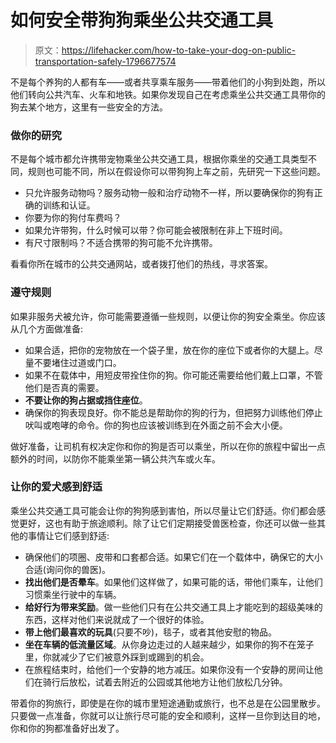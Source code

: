 # 如何安全带狗狗乘坐公共交通工具

> 原文：<https://lifehacker.com/how-to-take-your-dog-on-public-transportation-safely-1796677574>

不是每个养狗的人都有车——或者共享乘车服务——带着他们的小狗到处跑，所以他们转向公共汽车、火车和地铁。如果你发现自己在考虑乘坐公共交通工具带你的狗去某个地方，这里有一些安全的方法。



### **做你的研究**

不是每个城市都允许携带宠物乘坐公共交通工具，根据你乘坐的交通工具类型不同，规则也可能不同，所以在假设你可以带狗狗上车之前，先研究一下这些问题。

*   只允许服务动物吗？服务动物一般和治疗动物不一样，所以要确保你的狗有正确的训练和认证。
*   你要为你的狗付车费吗？
*   如果允许带狗，什么时候可以带？你可能会被限制在非上下班时间。
*   有尺寸限制吗？不适合携带的狗可能不允许携带。

看看你所在城市的公共交通网站，或者拨打他们的热线，寻求答案。

### **遵守规则**

如果非服务犬被允许，你可能需要遵循一些规则，以便让你的狗安全乘坐。你应该从几个方面做准备:

*   如果合适，把你的宠物放在一个袋子里，放在你的座位下或者你的大腿上。尽量不要堵住过道或门口。
*   如果不在载体中，用短皮带拴住你的狗。你可能还需要给他们戴上口罩，不管他们是否真的需要。
*   **不要让你的狗占据或挡住座位**。
*   确保你的狗表现良好。你不能总是帮助你的狗的行为，但把努力训练他们停止吠叫或咆哮的命令。你的狗也应该被训练到在外面之前不会大小便。

做好准备，让司机有权决定你和你的狗是否可以乘坐，所以在你的旅程中留出一点额外的时间，以防你不能乘坐第一辆公共汽车或火车。

### **让你的爱犬感到舒适**

乘坐公共交通工具可能会让你的狗狗感到害怕，所以尽量让它们舒适。你们都会感觉更好，这也有助于旅途顺利。除了让它们定期接受兽医检查，你还可以做一些其他的事情让它们感到舒适:

*   确保他们的项圈、皮带和口套都合适。如果它们在一个载体中，确保它的大小合适(询问你的兽医)。
*   **找出他们是否晕车**。如果他们这样做了，如果可能的话，带他们乘车，让他们习惯乘坐行驶中的车辆。
*   **给好行为带来奖励**。做一些他们只有在公共交通工具上才能吃到的超级美味的东西，这样对他们来说就成了一个很好的体验。
*   **带上他们最喜欢的玩具**(只要不吵)，毯子，或者其他安慰的物品。
*   **坐在车辆的低流量区域**。从你身边走过的人越来越少，如果你的狗不在笼子里，你就减少了它们被意外踩到或踢到的机会。
*   在旅程结束时，给他们一个安静的地方减压。如果你没有一个安静的房间让他们在骑行后放松，试着去附近的公园或其他地方让他们放松几分钟。

带着你的狗旅行，即使是在你的城市里短途通勤或旅行，也不总是在公园里散步。只要做一点准备，你就可以让旅行尽可能的安全和顺利，这样一旦你到达目的地，你和你的狗都准备好出发了。